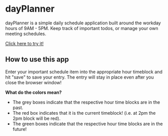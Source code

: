 # dayPlanner
dayPlanner is a simple daily schedule application built around the workday hours of 9AM - 5PM.
Keep track of important todos, or manage your own meeting schedules.

[Click here to try it!](https://cpusillo.github.io/dayPlanner/)

## How to use this app
Enter your important schedule item into the appropriate hour timeblock and hit "save" to save your entry. The entry will stay in place even after you close the browser window!

**What do the colors mean?**
* The grey boxes indicate that the respective hour time blocks are in the past.
* The red box indicates that it is the current timeblock! (i.e. at 2pm the 2pm block will be red).
* The green boxes indicate that the respective hour time blocks are in the future! 
